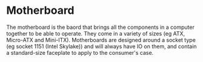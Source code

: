Motherboard
===========

The motherboard is the baord that brings all the components in a computer together to be able to operate. They come in a variety
of sizes (eg ATX, Micro-ATX and Mini-ITX). Motherboards are designed around a socket type (eg socket 1151 (Intel Skylake)) and 
will always have IO on them, and contain a standard-size faceplate to apply to the consumer's case.
